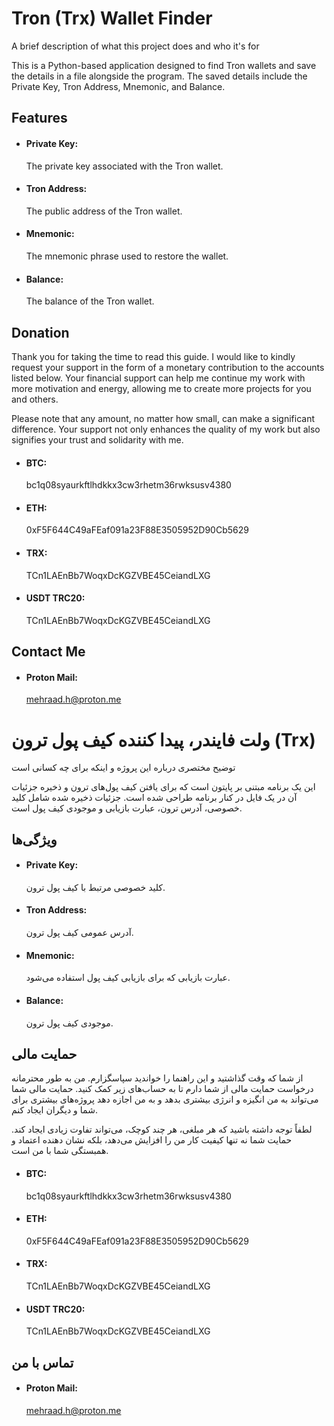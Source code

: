 
# Tron (Trx) Wallet Finder

A brief description of what this project does and who it's for

This is a Python-based application designed to find Tron wallets and save the details in a file alongside the program. The saved details include the Private Key, Tron Address, Mnemonic, and Balance.


## Features


 - #### Private Key:
     The private key associated with the Tron wallet.
 - #### Tron Address:
     The public address of the Tron wallet.
 - #### Mnemonic:
     The mnemonic phrase used to restore the wallet.
 - #### Balance:
     The balance of the Tron wallet.
## Donation

Thank you for taking the time to read this guide. I would like to kindly request your support in the form of a monetary contribution to the accounts listed below. Your financial support can help me continue my work with more motivation and energy, allowing me to create more projects for you and others.

Please note that any amount, no matter how small, can make a significant difference. Your support not only enhances the quality of my work but also signifies your trust and solidarity with me.

- #### BTC:
    bc1q08syaurkftlhdkkx3cw3rhetm36rwksusv4380
- #### ETH:
    0xF5F644C49aFEaf091a23F88E3505952D90Cb5629
- #### TRX:
    TCn1LAEnBb7WoqxDcKGZVBE45CeiandLXG
- #### USDT TRC20:
    TCn1LAEnBb7WoqxDcKGZVBE45CeiandLXG

## Contact Me

- #### Proton Mail:
    mehraad.h@proton.me




# ولت فایندر، پیدا کننده کیف پول ترون (Trx)

توضیح مختصری درباره این پروژه و اینکه برای چه کسانی است

این یک برنامه مبتنی بر پایتون است که برای یافتن کیف پول‌های ترون و ذخیره جزئیات آن در یک فایل در کنار برنامه طراحی شده است. جزئیات ذخیره شده شامل کلید خصوصی، آدرس ترون، عبارت بازیابی و موجودی کیف پول است.


## ویژگی‌ها


 - #### Private Key:
     کلید خصوصی مرتبط با کیف پول ترون.
 - #### Tron Address:
     آدرس عمومی کیف پول ترون.
 - #### Mnemonic:
     عبارت بازیابی که برای بازیابی کیف پول استفاده می‌شود.
 - #### Balance:
     موجودی کیف پول ترون.
## حمایت مالی

از شما که وقت گذاشتید و این راهنما را خواندید سپاسگزارم. من به طور محترمانه درخواست حمایت مالی از شما دارم تا به حساب‌های زیر کمک کنید. حمایت مالی شما می‌تواند به من انگیزه و انرژی بیشتری بدهد و به من اجازه دهد پروژه‌های بیشتری برای شما و دیگران ایجاد کنم.

لطفاً توجه داشته باشید که هر مبلغی، هر چند کوچک، می‌تواند تفاوت زیادی ایجاد کند. حمایت شما نه تنها کیفیت کار من را افزایش می‌دهد، بلکه نشان دهنده اعتماد و همبستگی شما با من است.



- #### BTC:
    bc1q08syaurkftlhdkkx3cw3rhetm36rwksusv4380
- #### ETH:
    0xF5F644C49aFEaf091a23F88E3505952D90Cb5629
- #### TRX:
    TCn1LAEnBb7WoqxDcKGZVBE45CeiandLXG
- #### USDT TRC20:
    TCn1LAEnBb7WoqxDcKGZVBE45CeiandLXG

##  تماس با من

- #### Proton Mail:
    mehraad.h@proton.me
